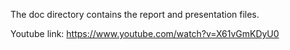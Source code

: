 The doc directory contains the report and presentation files. 

Youtube link: https://www.youtube.com/watch?v=X61vGmKDyU0

